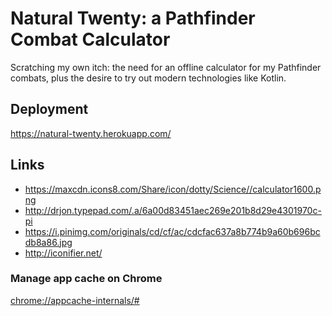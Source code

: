 # Natural Twenty: a Pathfinder Combat Calculator

Scratching my own itch:
the need for an offline calculator for my Pathfinder combats, 
plus the desire to try out modern technologies like Kotlin.

## Deployment

https://natural-twenty.herokuapp.com/

## Links

* https://maxcdn.icons8.com/Share/icon/dotty/Science//calculator1600.png
* http://drjon.typepad.com/.a/6a00d83451aec269e201b8d29e4301970c-pi
* https://i.pinimg.com/originals/cd/cf/ac/cdcfac637a8b774b9a60b696bcdb8a86.jpg
* http://iconifier.net/


### Manage app cache on Chrome

[chrome://appcache-internals/#](chrome://appcache-internals/#)

